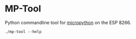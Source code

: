 # MP-Tool

Python commandline tool for [micropython](www.micropython.org) on the ESP 8266.

```
./mp-tool --help
```